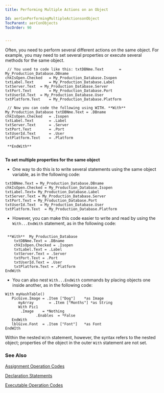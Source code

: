 ```yaml
---
title: Performing Multiple Actions on an Object

Id: aerConPerformingMultipleActionsonObject
TocParent: aerConObjects
TocOrder: 90


---
```


Often, you need to perform several different actions on the same object. For example, you may need to set several properties or execute several methods for the same object. 

```
 // You used to code like this: txtDBNme.Text 		= My_Production_Database.DBname
chkIsOpen.Checked 	= My_Production_Database.Isopen
txtLabel.Text 		= My_Production_Database.Label
txtServer.Text 	= My_Production_Database.Server
txtPort.Text 		= My_Production_Database.Port
txtUserId.Text 	= My_Production_Database.User
txtPlatform.Text 	= My_Production_Database.Platform

 // Now you can code the following using WITH. **With**  My_Production_Database txtDBNme.Text = .DBname
chkIsOpen.Checked 	= .Isopen
txtLabel.Text 		= .Label
txtServer.Text 		= .Server
txtPort.Text 		= .Port
txtUserId.Text 		= .User
txtPlatform.Text 	= .Platform

 **EndWith** 
      
```

**To set multiple properties for the same object** 

- One way to do this is to write several statements using the same object
                variable, as in the following code:

```
txtDBNme.Text = My_Production_Database.DBname 
chkIsOpen.Checked = My_Production_Database.Isopen
txtLabel.Text= My_Production_Database.Label
txtServer.Text = My_Production_Database.Server
txtPort.Text = My_Production_Database.Port
txtUserId.Text  = My_Production_Database.User
txtPlatform.Text  = My_Production_Database.Platform
```
- However, you can make this code easier to write and read by using the ```With...EndWith``` statement, as in the following code: 

```

 **With**  My_Production_Database
    txtDBNme.Text = .DBname
    chkIsOpen.Checked = .Isopen
    txtLabel.Text = .Label
    txtServer.Text = .Server
    txtPort.Text = .Port
    txtUserId.Text = .User
    txtPlatform.Text = .Platform
EndWith    
```
- You can also nest ```With...EndWith``` commands by placing objects one inside another, as in the following code: 

```
With myHashTable()
   PicGive.Image = .Item ["Dog"]    *as Image
      myArray       = .Item ["Months"] *as String
      With Pic1
       .Image    = *Nothing
              .Enables  = *False
   EndWith
   lblGive.Font  = .Item ["Font"]   *as Font
EndWIth
```

Within the nested ```With``` statement, however, the syntax refers to the nested object; properties of the object in the outer ```With``` statement are not set. 

### See Also
[Assignment Operation Codes](aerConAssignmentOpCodes.html)

[Declaration Statements](aerConDeclarationOpCodes.html)

[Executable Operation Codes](aerConExecutableOpCodes.html) 

